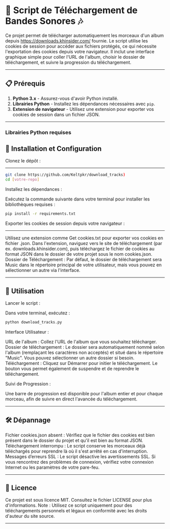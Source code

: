 # 🎵 Script de Téléchargement de Bandes Sonores 🎶


Ce projet permet de télécharger automatiquement les morceaux d'un album depuis https://downloads.khinsider.com/ fournie. Le script utilise les cookies de session pour accéder aux fichiers protégés, ce qui nécessite l'exportation des cookies depuis votre navigateur. Il inclut une interface graphique simple pour coller l'URL de l'album, choisir le dossier de téléchargement, et suivre la progression du téléchargement.

---

## 📋 Prérequis

1. **Python 3.x** - Assurez-vous d'avoir Python installé.
2. **Librairies Python** - Installez les dépendances nécessaires avec `pip`.
3. **Extension de navigateur** - Utilisez une extension pour exporter vos cookies de session dans un fichier JSON.

---

### Librairies Python requises

## 🔧 Installation et Configuration
Clonez le dépôt :

---

```bash
git clone https://github.com/Keltpkr/download_tracks)
cd [votre-repo]
```
Installez les dépendances :

Exécutez la commande suivante dans votre terminal pour installer les bibliothèques requises :

```bash
pip install -r requirements.txt
```
Exporter les cookies de session depuis votre navigateur :

---

Utilisez une extension comme Get cookies.txt pour exporter vos cookies en fichier .json.
Dans l'extension, naviguez vers le site de téléchargement (par ex. downloads.khinsider.com), puis téléchargez le fichier de cookies au format JSON dans le dossier de votre projet sous le nom cookies.json.
Dossier de Téléchargement : Par défaut, le dossier de téléchargement sera Music dans le répertoire principal de votre utilisateur, mais vous pouvez en sélectionner un autre via l'interface.

---

## 🚀 Utilisation
Lancer le script :

Dans votre terminal, exécutez :

```bash
python download_tracks.py
```
Interface Utilisateur :

URL de l'album : Collez l'URL de l'album que vous souhaitez télécharger.
Dossier de téléchargement : Le dossier sera automatiquement nommé selon l'album (remplaçant les caractères non acceptés) et situé dans le répertoire "Music". Vous pouvez sélectionner un autre dossier si besoin.
Téléchargement : Cliquez sur Démarrer pour initier le téléchargement. Le bouton vous permet également de suspendre et de reprendre le téléchargement.

Suivi de Progression :

Une barre de progression est disponible pour l'album entier et pour chaque morceau, afin de suivre en direct l'avancée du téléchargement.

---

## 🛠️ Dépannage
Fichier cookies.json absent : Vérifiez que le fichier des cookies est bien présent dans le dossier du projet et qu'il est bien au format JSON.
Téléchargement interrompu : Le script conserve les morceaux déjà téléchargés pour reprendre là où il s'est arrêté en cas d'interruption.
Messages d’erreurs SSL : Le script désactive les avertissements SSL. Si vous rencontrez des problèmes de connexion, vérifiez votre connexion Internet ou les paramètres de votre pare-feu.

---

## 📜 Licence
Ce projet est sous licence MIT. Consultez le fichier LICENSE pour plus d'informations.
Note : Utilisez ce script uniquement pour des téléchargements personnels et légaux en conformité avec les droits d'auteur du site source.

---
